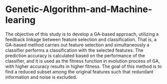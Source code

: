 # Genetic-Algorithm-and-Machine-learing
The objective of this study is to develop a GA-based approach, utilizing a feedback linkage between feature selection and classification. That is, a GA-based method carries out feature selection and simultaneously a classifier performs a classification with the selected features. The prediction accuracy is calculated based on the performance of the classifier, and it is used as the fitness function in evolution process of GA, with higher accuracy results in higher fitness. The goal of this method is to find a reduced subset among the original features such that redundant information and noise is excluded.
